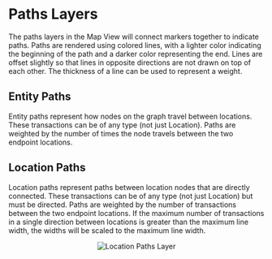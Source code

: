 # Paths Layers

The paths layers in the Map View will connect markers together to
indicate paths. Paths are rendered using colored lines, with a lighter
color indicating the beginning of the path and a darker color
representing the end. Lines are offset slightly so that lines in
opposite directions are not drawn on top of each other. The thickness of
a line can be used to represent a weight.

## Entity Paths

Entity paths represent how nodes on the graph travel between locations.
These transactions can be of any type (not just Location). Paths are
weighted by the number of times the node travels between the two
endpoint locations.

## Location Paths

Location paths represent paths between location nodes that are directly
connected. These transactions can be of any type (not just Location) but
must be directed. Paths are weighted by the number of transactions
between the two endpoint locations. If the maximum number of
transactions in a single direction between locations is greater than the
maximum line width, the widths will be scaled to the maximum line width.

<div style="text-align: center">

![Location Paths Layer](resources/mapview-layers-paths.png)

</div>
